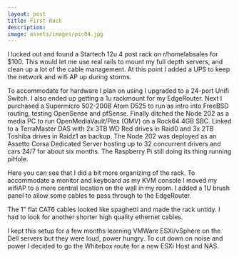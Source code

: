 ```yaml
---
layout: post
title: First Rack
description:
image: assets/images/pic04.jpg
---
```


I lucked out and found a Startech 12u 4 post rack on r/homelabsales for $100. This would let me use real rails to mount my full depth servers, and clean up a lot of the cable management. At this point I added a UPS to keep the network and wifi AP up during storms.

To accommodate for hardware I plan on using I upgraded to a 24-port Unifi Switch. I also ended up getting a 1u rackmount for my EdgeRouter. Next I purchased a Supermicro 502-200B Atom D525 to run as intro into FreeBSD routing, testing OpenSense and pfSense. Finally ditched the Node 202 as a media PC to run OpenMediaVault/Plex (OMV) on a Rock64 4GB SBC. Linked to a TerraMaster DAS with 2x 3TB WD Red drives in Raid0 and 3x 2TB Toshiba drives in Raidz1 as backup. The Node 202 was deployed as an Assetto Corsa Dedicated Server hosting up to 32 concurrent drivers and cars 24/7 for about six months. The Raspberry Pi still doing its thing running piHole.

Here you can see that I did a bit more organizing of the rack. To accommodate a monitor and keyboard as my KVM console I moved my wifiAP to a more central location on the wall in my room. I added a 1U brush panel to allow some cables to pass through to the EdgeRouter.

The 1" flat CAT6 cables looked like spaghetti and made the rack untidy. I had to look for another shorter high quality ethernet cables.

I kept this setup for a few months learning VMWare ESXi/vSphere on the Dell servers but they were loud, power hungry. To cut down on noise and power I decided to go the Whitebox route for a new ESXi Host and NAS.
